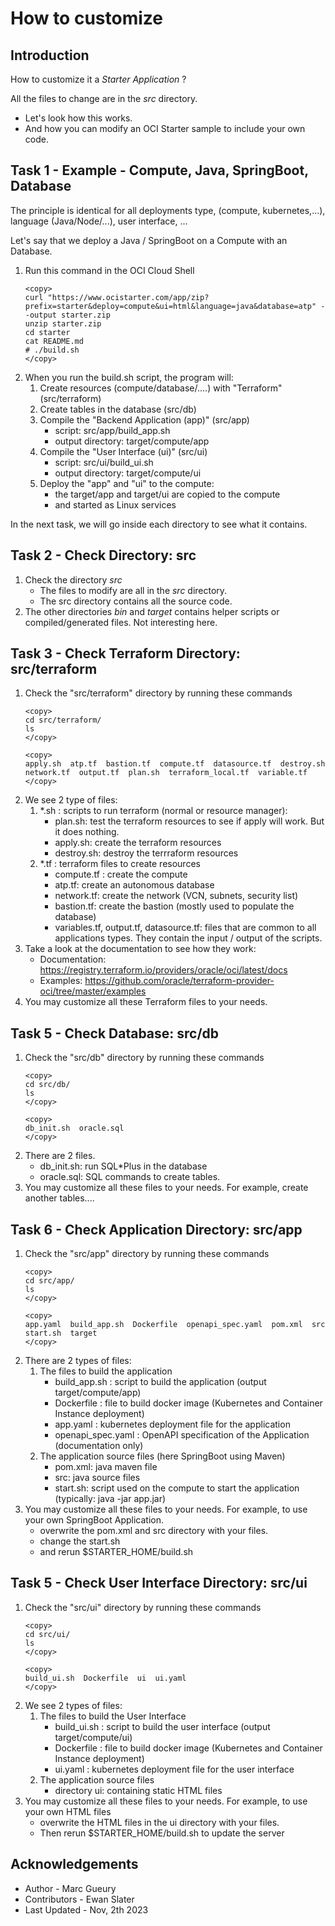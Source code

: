 
# How to customize

## Introduction

How to customize it a *Starter Application* ?

All the files to change are in the *src* directory.
- Let's look how this works. 
- And how you can modify an OCI Starter sample to include your own code.  

## Task 1 - Example - Compute, Java, SpringBoot, Database

The principle is identical for all deployments type, (compute, kubernetes,...), language (Java/Node/...), user interface, ...

Let's say that we deploy a Java / SpringBoot on a Compute with an Database.

1. Run this command in the OCI Cloud Shell
    ````
    <copy>
    curl "https://www.ocistarter.com/app/zip?prefix=starter&deploy=compute&ui=html&language=java&database=atp" --output starter.zip
    unzip starter.zip
    cd starter
    cat README.md
    # ./build.sh
    </copy>
    ````
2. When you run the build.sh script, the program will:
    1. Create resources (compute/database/....) with "Terraform" (src/terraform)
    2. Create tables in the database (src/db)
    3. Compile the "Backend Application (app)" (src/app) 
        - script: src/app/build_app.sh
        - output directory: target/compute/app
    4. Compile the "User Interface (ui)" (src/ui)
        - script: src/ui/build_ui.sh 
        - output directory: target/compute/ui
    5. Deploy the "app" and "ui" to the compute:
        - the target/app and target/ui are copied to the compute 
        - and started as Linux services

In the next task, we will go inside each directory to see what it contains.

## Task 2 - Check Directory: src 

1. Check the directory *src*
    - The files to modify are all in the *src* directory. 
    - The src directory contains all the source code. 
2. The other directories *bin* and *target* contains helper scripts or compiled/generated files. Not interesting here.

## Task 3 - Check Terraform Directory: src/terraform 

1. Check the "src/terraform" directory by running these commands
    ````
    <copy>
    cd src/terraform/
    ls
    </copy>
    ````
    ````
    <copy>    
    apply.sh  atp.tf  bastion.tf  compute.tf  datasource.tf  destroy.sh  network.tf  output.tf  plan.sh  terraform_local.tf  variable.tf
    </copy>
    ````
2. We see 2 type of files:
    1. *.sh :  scripts to run terraform (normal or resource manager): 
        - plan.sh: test the terraform resources to see if apply will work. But it does nothing.
        - apply.sh: create the terraform resources
        - destroy.sh: destroy the terrraform resources
    2. *.tf : terraform files to create resources
        - compute.tf : create the compute
        - atp.tf: create an autonomous database
        - network.tf: create the network (VCN, subnets, security list)
        - bastion.tf: create the bastion (mostly used to populate the database)
        - variables.tf, output.tf, datasource.tf: files that are common to all applications types. They contain the input / output of the scripts.
3. Take a look at the documentation to see how they work:
    - Documentation: https://registry.terraform.io/providers/oracle/oci/latest/docs
    - Examples: https://github.com/oracle/terraform-provider-oci/tree/master/examples
4. You may customize all these Terraform files to your needs. 

## Task 5 - Check Database: src/db

1. Check the "src/db" directory by running these commands
    ````
    <copy>
    cd src/db/
    ls
    </copy>
    ````
    ````
    <copy>
    db_init.sh  oracle.sql
    </copy>
    ````
2. There are 2 files. 
    - db_init.sh: run SQL*Plus in the database 
    - oracle.sql: SQL commands to create tables.
3. You may customize all these files to your needs. For example, create another tables....

## Task 6 - Check Application Directory: src/app

1. Check the "src/app" directory by running these commands
    ````
    <copy>
    cd src/app/
    ls
    </copy>
    ````
    ````
    <copy>
    app.yaml  build_app.sh  Dockerfile  openapi_spec.yaml  pom.xml  src  start.sh  target
    </copy>
    ````
2. There are 2 types of files:
    1. The files to build the application
        - build_app.sh : script to build the application (output target/compute/app)
        - Dockerfile : file to build docker image (Kubernetes and Container Instance deployment)
        - app.yaml : kubernetes deployment file for the application
        - openapi_spec.yaml : OpenAPI specification of the Application (documentation only) 
    2. The application source files (here SpringBoot using Maven)
        - pom.xml: java maven file
        - src: java source files
        - start.sh: script used on the compute to start the application (typically: java -jar app.jar)
3. You may customize all these files to your needs. For example, to use your own SpringBoot Application.
    - overwrite the pom.xml and src directory with your files.
    - change the start.sh
    - and rerun $STARTER_HOME/build.sh

## Task 5 - Check User Interface Directory: src/ui

1. Check the "src/ui" directory by running these commands
    ````
    <copy>
    cd src/ui/
    ls
    </copy>
    ````
    ````
    <copy>
    build_ui.sh  Dockerfile  ui  ui.yaml
    </copy>
    ````
2. We see 2 types of files:
    1. The files to build the User Interface
        - build_ui.sh : script to build the user interface (output target/compute/ui)
        - Dockerfile : file to build docker image (Kubernetes and Container Instance deployment)
        - ui.yaml : kubernetes deployment file for the user interface
    2. The application source files 
        - directory ui: containing static HTML files
3. You may customize all these files to your needs. For example, to use your own HTML files
   - overwrite the HTML files in the ui directory with your files.
   - Then rerun $STARTER_HOME/build.sh to update the server

## Acknowledgements 

* Author - Marc Gueury
* Contributors - Ewan Slater 
* Last Updated - Nov, 2th 2023